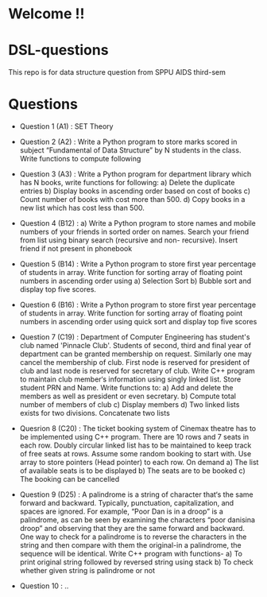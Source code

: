 # Welcome !!
# DSL-questions
This repo is for data structure question from SPPU AIDS third-sem  
# Questions 
- Question 1 (A1) : SET Theory

- Question 2 (A2) : Write a Python program to store marks scored in subject “Fundamental of Data Structure” by N students in the class. Write functions to compute following

- Question 3 (A3) : Write a Python program for department library which has N books, write functions for following:
a) Delete the duplicate entries
b) Display books in ascending order based on cost of books
c) Count number of books with cost more than 500.
d) Copy books in a new list which has cost less than 500.

- Question 4 (B12) : a) Write a Python program to store names and mobile numbers of your friends in sorted order on names. Search your friend from list using binary search (recursive and non- recursive). Insert friend if not present in phonebook

- Question 5 (B14) : Write a Python program to store first year percentage of students in array. Write function for sorting array of floating point numbers in ascending order using
a) Selection Sort
b) Bubble sort and display top five scores.

- Question 6 (B16) : Write a Python program to store first year percentage of students in array. Write function for sorting array of floating point numbers in ascending order using quick sort and display top five scores

- Question 7 (C19) : Department of Computer Engineering has student's club named 'Pinnacle Club'.
Students of second, third and final year of department can be granted membership
on request. Similarly one may cancel the membership of club. First node is reserved for president of club and last node is reserved for secretary of club. Write C++ program to maintain club member‘s information using singly linked list. Store student PRN and Name. Write functions to:
a) Add and delete the members as well as president or even secretary.
b) Compute total number of members of club
c) Display members
d) Two linked lists exists for two divisions. Concatenate two lists

- Quesrion 8 (C20) : The ticket booking system of Cinemax theatre has to be implemented using C++ program.
There are 10 rows and 7 seats in each row. Doubly circular linked list has to be maintained
to keep track of free seats at rows. Assume some random booking to start with. Use array to store
pointers (Head pointer) to each row. 
On demand
a) The list of available seats is to be displayed
b) The seats are to be booked
c) The booking can be cancelled

- Question 9 (D25) : A palindrome is a string of character that‘s the same forward and backward. Typically, punctuation, capitalization, 
and spaces are ignored. For example, “Poor Dan is in a droop” is a palindrome, as can be seen by examining the characters
“poor danisina droop” and observing that they are the same forward and backward. One way to check for a palindrome is to reverse
the characters in the string and then compare with them the original-in a palindrome, the sequence will be identical. Write C++ program 
with functions- 
a) To print original string followed by reversed string using stack 
b) To check whether given string is palindrome or not

- Question 10 : ..
